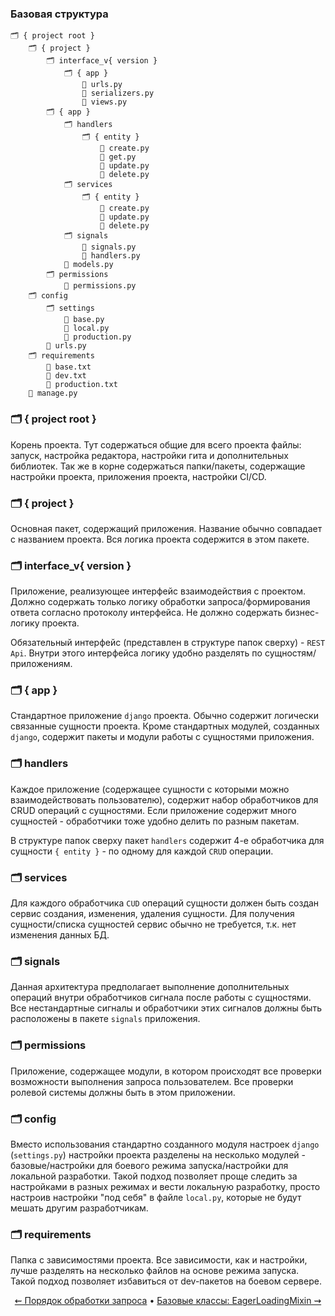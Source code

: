 ### Базовая структура

```
🗂 { project root }
    🗂 { project }
        🗂 interface_v{ version }
            🗂 { app }
                📄 urls.py
                📄 serializers.py
                📄 views.py
        🗂 { app }
            🗂 handlers
                🗂 { entity }
                    📄 create.py
                    📄 get.py
                    📄 update.py
                    📄 delete.py
            🗂 services
                🗂 { entity }
                    📄 create.py
                    📄 update.py
                    📄 delete.py
            🗂 signals
                📄 signals.py
                📄 handlers.py
            📄 models.py
        🗂 permissions
            📄 permissions.py
    🗂 config
        🗂 settings
            📄 base.py
            📄 local.py
            📄 production.py
        📄 urls.py
    🗂 requirements
        📄 base.txt
        📄 dev.txt
        📄 production.txt
    📄 manage.py
```

### 🗂 { project root }

Корень проекта. Тут содержаться общие для всего проекта файлы: запуск, настройка редактора, настройки гита и дополнительных библиотек. Так же в корне содержаться папки/пакеты, содержащие настройки проекта, приложения проекта, настройки CI/CD.



### 🗂 { project }

Основная пакет, содержащий приложения. Название обычно совпадает с названием проекта. Вся логика проекта содержится в этом пакете.



### 🗂 interface_v{ version }

Приложение, реализующее интерфейс взаимодействия с проектом. Должно содержать только логику обработки запроса/формирования ответа согласно протоколу интерфейса. Не должно содержать бизнес-логику проекта.



Обязательный интерфейс (представлен в структуре папок сверху) - `REST Api`. Внутри этого интерфейса логику удобно разделять по сущностям/приложениям.



### 🗂 { app }

Стандартное приложение `django` проекта. Обычно содержит логически связанные сущности проекта. Кроме стандартных модулей, созданных `django`, содержит пакеты и модули работы с сущностями приложения.



### 🗂 handlers

Каждое приложение (содержащее сущности с которыми можно взаимодействовать пользователю), содержит набор обработчиков для CRUD операций с сущностями. Если приложение содержит много сущностей - обработчики тоже удобно делить по разным пакетам.



В структуре папок сверху пакет `handlers` содержит 4-е обработчика для сущности `{ entity }` - по одному для каждой `CRUD` операции.



### 🗂 services

Для каждого обработчика `CUD` операций сущности должен быть создан сервис создания, изменения, удаления сущности. Для получения сущности/списка сущностей сервис обычно не требуется, т.к. нет изменения данных БД.



### 🗂 signals

Данная архитектура предполагает выполнение дополнительных операций внутри обработчиков сигнала после работы с сущностями. Все нестандартные сигналы и обработчики этих сигналов должны быть расположены в пакете `signals` приложения.



### 🗂 permissions

Приложение, содержащее модули, в котором происходят все проверки возможности выполнения запроса пользователем. Все проверки ролевой системы должны быть в этом приложении.



### 🗂 config

Вместо использования стандартно созданного модуля настроек `django` (`settings.py`) настройки проекта разделены на несколько модулей - базовые/настройки для боевого режима запуска/настройки для локальной разработки. Такой подход позволяет проще следить за настройками в разных режимах и вести локальную разработку, просто настроив настройки "под себя" в файле `local.py`, которые не будут мешать другим разработчикам.



### 🗂 requirements

Папка с зависимостями проекта. Все зависимости, как и настройки, лучше разделять на несколько файлов на основе режима запуска. Такой подход позволяет избавиться от dev-пакетов на боевом сервере.

<div align="center">
    
  [⇜ Порядок обработки запроса](request-pipeline.md)
  •
  [Базовые классы: EagerLoadingMixin ⇝](bases/eager-loading.md)
</div>
